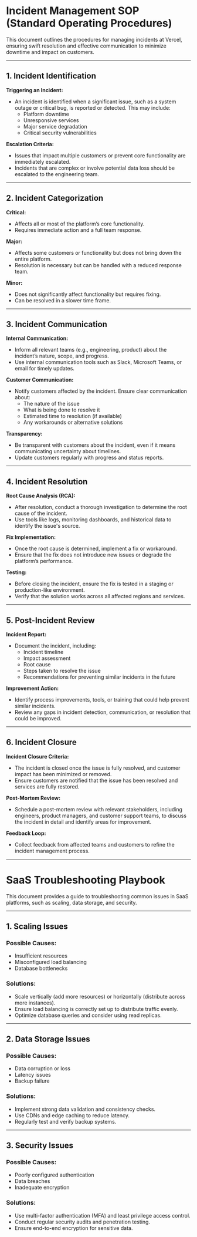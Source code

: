 # Incident Management SOP (Standard Operating Procedures)

This document outlines the procedures for managing incidents at Vercel, ensuring swift resolution and effective communication to minimize downtime and impact on customers.

---

## 1. Incident Identification

**Triggering an Incident:**  
- An incident is identified when a significant issue, such as a system outage or critical bug, is reported or detected. This may include:
  - Platform downtime
  - Unresponsive services
  - Major service degradation
  - Critical security vulnerabilities

**Escalation Criteria:**  
- Issues that impact multiple customers or prevent core functionality are immediately escalated.
- Incidents that are complex or involve potential data loss should be escalated to the engineering team.

---

## 2. Incident Categorization

**Critical:**  
- Affects all or most of the platform’s core functionality.
- Requires immediate action and a full team response.

**Major:**  
- Affects some customers or functionality but does not bring down the entire platform.
- Resolution is necessary but can be handled with a reduced response team.

**Minor:**  
- Does not significantly affect functionality but requires fixing.
- Can be resolved in a slower time frame.

---

## 3. Incident Communication

**Internal Communication:**  
- Inform all relevant teams (e.g., engineering, product) about the incident’s nature, scope, and progress.
- Use internal communication tools such as Slack, Microsoft Teams, or email for timely updates.

**Customer Communication:**  
- Notify customers affected by the incident. Ensure clear communication about:
  - The nature of the issue
  - What is being done to resolve it
  - Estimated time to resolution (if available)
  - Any workarounds or alternative solutions

**Transparency:**  
- Be transparent with customers about the incident, even if it means communicating uncertainty about timelines.
- Update customers regularly with progress and status reports.

---

## 4. Incident Resolution

**Root Cause Analysis (RCA):**  
- After resolution, conduct a thorough investigation to determine the root cause of the incident.
- Use tools like logs, monitoring dashboards, and historical data to identify the issue's source.

**Fix Implementation:**  
- Once the root cause is determined, implement a fix or workaround.
- Ensure that the fix does not introduce new issues or degrade the platform’s performance.

**Testing:**  
- Before closing the incident, ensure the fix is tested in a staging or production-like environment.
- Verify that the solution works across all affected regions and services.

---

## 5. Post-Incident Review

**Incident Report:**  
- Document the incident, including:
  - Incident timeline
  - Impact assessment
  - Root cause
  - Steps taken to resolve the issue
  - Recommendations for preventing similar incidents in the future

**Improvement Action:**  
- Identify process improvements, tools, or training that could help prevent similar incidents.
- Review any gaps in incident detection, communication, or resolution that could be improved.

---

## 6. Incident Closure

**Incident Closure Criteria:**  
- The incident is closed once the issue is fully resolved, and customer impact has been minimized or removed.
- Ensure customers are notified that the issue has been resolved and services are fully restored.

**Post-Mortem Review:**  
- Schedule a post-mortem review with relevant stakeholders, including engineers, product managers, and customer support teams, to discuss the incident in detail and identify areas for improvement.

**Feedback Loop:**  
- Collect feedback from affected teams and customers to refine the incident management process.

---

# SaaS Troubleshooting Playbook

This document provides a guide to troubleshooting common issues in SaaS platforms, such as scaling, data storage, and security.

---

## 1. Scaling Issues

### Possible Causes:
- Insufficient resources
- Misconfigured load balancing
- Database bottlenecks

### Solutions:
- Scale vertically (add more resources) or horizontally (distribute across more instances).
- Ensure load balancing is correctly set up to distribute traffic evenly.
- Optimize database queries and consider using read replicas.

---

## 2. Data Storage Issues

### Possible Causes:
- Data corruption or loss
- Latency issues
- Backup failure

### Solutions:
- Implement strong data validation and consistency checks.
- Use CDNs and edge caching to reduce latency.
- Regularly test and verify backup systems.

---

## 3. Security Issues

### Possible Causes:
- Poorly configured authentication
- Data breaches
- Inadequate encryption

### Solutions:
- Use multi-factor authentication (MFA) and least privilege access control.
- Conduct regular security audits and penetration testing.
- Ensure end-to-end encryption for sensitive data.
